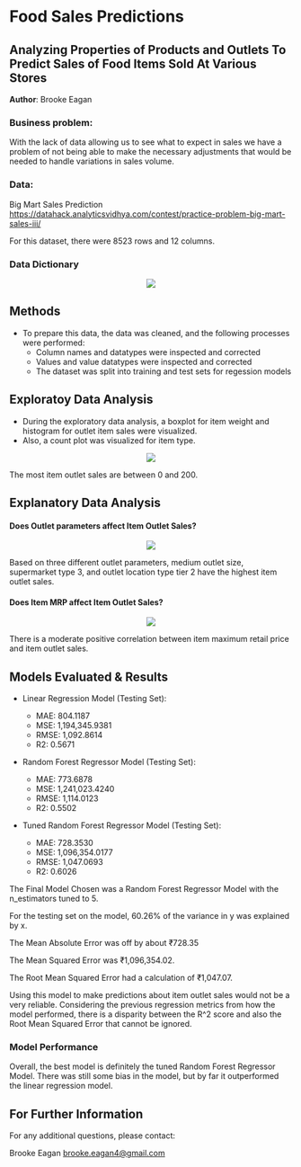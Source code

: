 # Food Sales Predictions
## Analyzing Properties of Products and Outlets To Predict Sales of Food Items Sold At Various Stores

**Author**: Brooke Eagan

### Business problem:

With the lack of data allowing us to see what to expect in sales we have a problem of not being able to make the necessary adjustments that would be needed to handle variations in sales volume.


### Data:

Big Mart Sales Prediction https://datahack.analyticsvidhya.com/contest/practice-problem-big-mart-sales-iii/

For this dataset, there were 8523 rows and 12 columns.

### Data Dictionary

<p align = "center"> 
  <img src = "https://raw.githubusercontent.com/Beagan19/food-sales-predictions/main/data_dictionary.png">
</p>

## Methods
- To prepare this data, the data was cleaned, and the following processes were performed:
  - Column names and datatypes were inspected and corrected 
  - Values and value datatypes were inspected and corrected
  - The dataset was split into training and test sets for regession models

## Exploratoy Data Analysis
- During the exploratory data analysis, a boxplot for item weight and histogram for outlet item sales were visualized. 
- Also, a count plot was visualized for item type. 

<p align = "center"> 
  <img src = "https://raw.githubusercontent.com/Beagan19/food-sales-predictions/main/item outlet sales histogram.png">
</p>

The most item outlet sales are between 0 and 200.

## Explanatory Data Analysis

#### Does Outlet parameters affect Item Outlet Sales?
<p align = "center"> 
  <img src = "https://raw.githubusercontent.com/Beagan19/food-sales-predictions/main/Sales based on outlet parameters.png">
</p>

Based on three different outlet parameters, medium outlet size, supermarket type 3, and outlet location type tier 2 have the highest item outlet sales.

#### Does Item MRP affect Item Outlet Sales?
<p align = "center"> 
  <img src = "https://raw.githubusercontent.com/Beagan19/food-sales-predictions/main/item mrp vs item outlet sales.png">
</p>

There is a moderate positive correlation between item maximum retail price and item outlet sales.

## Models Evaluated & Results

- Linear Regression Model (Testing Set):
  - MAE: 804.1187 
  - MSE: 1,194,345.9381 
  - RMSE: 1,092.8614 
  - R2: 0.5671

- Random Forest Regressor Model (Testing Set):
  - MAE: 773.6878 
  - MSE: 1,241,023.4240 
  - RMSE: 1,114.0123 
  - R2: 0.5502

- Tuned Random Forest Regressor Model (Testing Set):
  - MAE: 728.3530 
  - MSE: 1,096,354.0177 
  - RMSE: 1,047.0693 
  - R2: 0.6026


The Final Model Chosen was a Random Forest Regressor Model with the n_estimators tuned to 5.

For the testing set on the model, 60.26% of the variance in y was explained by x.

The Mean Absolute Error was off by about ₹728.35

The Mean Squared Error was ₹1,096,354.02.

The Root Mean Squared Error had a calculation of ₹1,047.07.

Using this model to make predictions about item outlet sales would not be a very reliable. Considering the previous regression metrics from how the model performed, there is a disparity between the R^2 score and also the Root Mean Squared Error that cannot be ignored.

### Model Performance

Overall, the best model is definitely the tuned Random Forest Regressor Model. There was still some bias in the model, but by far it outperformed the linear regression model.


## For Further Information

For any additional questions, please contact:

Brooke Eagan
brooke.eagan4@gmail.com
